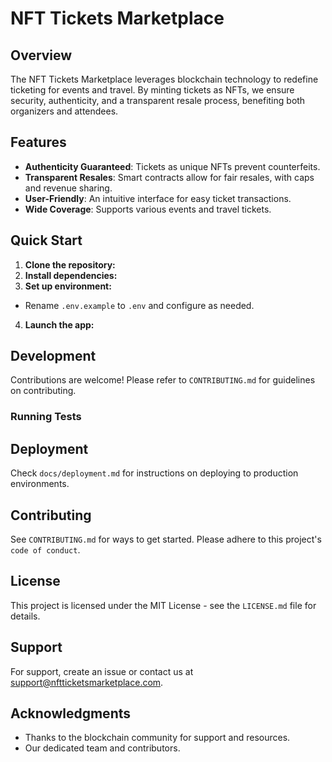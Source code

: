 # NFT Tickets Marketplace

## Overview
The NFT Tickets Marketplace leverages blockchain technology to redefine ticketing for events and travel. By minting tickets as NFTs, we ensure security, authenticity, and a transparent resale process, benefiting both organizers and attendees.

## Features
- **Authenticity Guaranteed**: Tickets as unique NFTs prevent counterfeits.
- **Transparent Resales**: Smart contracts allow for fair resales, with caps and revenue sharing.
- **User-Friendly**: An intuitive interface for easy ticket transactions.
- **Wide Coverage**: Supports various events and travel tickets.

## Quick Start
1. **Clone the repository:**
2. **Install dependencies:**
3. **Set up environment:**
- Rename `.env.example` to `.env` and configure as needed.
4. **Launch the app:**

## Development
Contributions are welcome! Please refer to `CONTRIBUTING.md` for guidelines on contributing.

### Running Tests

## Deployment
Check `docs/deployment.md` for instructions on deploying to production environments.

## Contributing
See `CONTRIBUTING.md` for ways to get started. Please adhere to this project's `code of conduct`.

## License
This project is licensed under the MIT License - see the `LICENSE.md` file for details.

## Support
For support, create an issue or contact us at support@nftticketsmarketplace.com.

## Acknowledgments
- Thanks to the blockchain community for support and resources.
- Our dedicated team and contributors.

